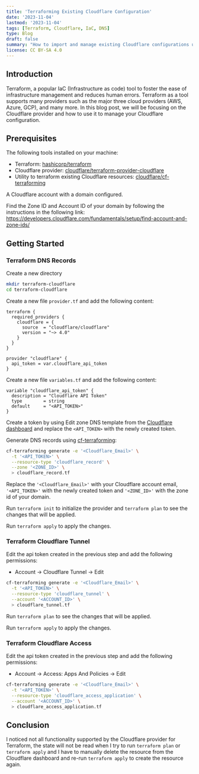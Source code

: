 ```yaml
---
title: 'Terraforming Existing Cloudflare Configuration'
date: '2023-11-04'
lastmod: '2023-11-04'
tags: [Terraform, Cloudflare, IaC, DNS]
type: Blog
draft: false
summary: "How to import and manage existing Cloudflare configurations using Terraform, creating infrastructure as code for DNS records, page rules, and security settings for more maintainable cloud infrastructure."
license: CC BY-SA 4.0
---
```

## Introduction

Terraform, a popular IaC (Infrastructure as code) tool to foster the ease of infrastructure management and reduces human errors. Terraform as a tool supports many providers such as the major three cloud providers (AWS, Azure, GCP), and many more. In this blog post, we will be focusing on the Cloudflare provider and how to use it to manage your Cloudflare configuration.

## Prerequisites

The following tools installed on your machine:
- Terraform: [hashicorp/terraform](https://github.com/hashicorp/terraform)
- Cloudflare provider: [cloudflare/terraform-provider-cloudflare](https://github.com/cloudflare/terraform-provider-cloudflare)
- Utility to terraform existing Cloudflare resources: [cloudflare/cf-terraforming](https://github.com/cloudflare/cf-terraforming)

A Cloudflare account with a domain configured.

Find the Zone ID and Account ID of your domain by following the instructions in the following link:
https://developers.cloudflare.com/fundamentals/setup/find-account-and-zone-ids/

## Getting Started

### Terraform DNS Records 

Create a new directory
```bash
mkdir terraform-cloudflare
cd terraform-cloudflare
```

Create a new file `provider.tf` and add the following content:
```hcl
terraform {
  required_providers {
    cloudflare = {
      source  = "cloudflare/cloudflare"
      version = "~> 4.0"
    }
  }
}

provider "cloudflare" {
  api_token = var.cloudflare_api_token
}
```

Create a new file `variables.tf` and add the following content:
```hcl
variable "cloudflare_api_token" {
  description = "Cloudflare API Token"
  type        = string
  default     = "<API_TOKEN>"
}
```

Create a token by using Edit zone DNS template from the [Cloudflare dashboard](https://dash.cloudflare.com/profile/api-tokens) and replace the `<API_TOKEN>` with the newly created token.

Generate DNS records using [cf-terraforming](https://github.com/cloudflare/cf-terraforming):

```bash
cf-terraforming generate -e '<Cloudflare_Email>' \
  -t '<API_TOKEN>' \
  --resource-type 'cloudflare_record' \
  --zone '<ZONE_ID>' \
  > cloudflare_record.tf
```

Replace the `'<Cloudflare_Email>'` with your Cloudflare account email, `'<API_TOKEN>'` with the newly created token and `'<ZONE_ID>'` with the zone id of your domain.

Run `terraform init` to initialize the provider and `terraform plan` to see the changes that will be applied.

Run `terraform apply` to apply the changes.

### Terraform Cloudflare Tunnel

Edit the api token created in the previous step and add the following permissions:

- Account -> Cloudflare Tunnel -> Edit

```bash
cf-terraforming generate -e '<Cloudflare_Email>' \
  -t '<API_TOKEN>' \
  --resource-type 'cloudflare_tunnel' \
  --account '<ACCOUNT_ID>' \
  > cloudflare_tunnel.tf
```

Run `terraform plan` to see the changes that will be applied.

Run `terraform apply` to apply the changes.

### Terraform Cloudflare Access

Edit the api token created in the previous step and add the following permissions:

- Account -> Access: Apps And Policies -> Edit

```bash
cf-terraforming generate -e '<Cloudflare_Email>' \
  -t '<API_TOKEN>' \
  --resource-type 'cloudflare_access_application' \
  --account '<ACCOUNT_ID>' \
  > cloudflare_access_application.tf
```

## Conclusion

I noticed not all functionality supported by the Cloudflare provider for Terraform, the state will not be read when I try to run `terraform plan` or `terraform apply` and I have to manually delete the resource from the Cloudflare dashboard and re-run `terraform apply` to create the resource again.